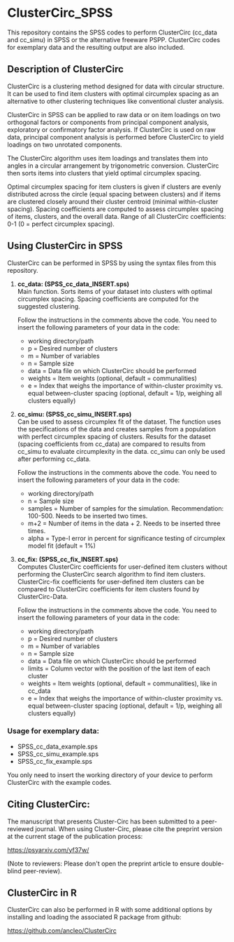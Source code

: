 # ClusterCirc_SPSS

This repository contains the SPSS codes to perform ClusterCirc (cc_data and cc_simu) in SPSS
or the alternative freeware PSPP. ClusterCirc codes for exemplary data and the resulting output 
are also included.

## Description of ClusterCirc

ClusterCirc is a clustering method designed for data with circular
structure. It can be used to find item clusters with optimal circumplex
spacing as an alternative to other clustering techniques like
conventional cluster analysis.

ClusterCirc in SPSS can be applied to raw data or on item loadings on two
orthogonal factors or components from principal component analysis,
exploratory or confirmatory factor analysis. If ClusterCirc is used on
raw data, principal component analysis is performed before ClusterCirc
to yield loadings on two unrotated components.

The ClusterCirc algorithm uses item loadings and translates them into
angles in a circular arrangement by trigonometric conversion.
ClusterCirc then sorts items into clusters that yield optimal circumplex
spacing.

Optimal circumplex spacing for item clusters is given if clusters are
evenly distributed across the circle (equal spacing between clusters)
and if items are clustered closely around their cluster centroid
(minimal within-cluster spacing). Spacing coefficients are computed to
assess circumplex spacing of items, clusters, and the overall data.
Range of all ClusterCirc coefficients: 0-1 (0 = perfect circumplex
spacing).

## Using ClusterCirc in SPSS

ClusterCirc can be performed in SPSS by using the syntax files from this repository.

1.  **cc_data: (SPSS_cc_data_INSERT.sps)**  
    Main function. Sorts items of your dataset into clusters with optimal
    circumplex spacing. Spacing coefficients are computed for the suggested clustering.

    Follow the instructions in the comments above the code. You need to insert the following
    parameters of your data in the code:
    - working directory/path
    - p = Desired number of clusters
    - m = Number of variables
    - n = Sample size
    - data = Data file on which ClusterCirc should be performed
    - weights = Item weights (optional, default = communalities)
    - e = Index that weighs the importance of within-cluster proximity vs. equal between-cluster
          spacing (optional, default = 1/p, weighing all clusters equally)
  
2.  **cc_simu: (SPSS_cc_simu_INSERT.sps)**  
    Can be used to assess circumplex fit of the dataset.
    The function uses the specifications of the data and creates samples
    from a population with perfect circumplex spacing of clusters.
    Results for the dataset (spacing coefficients from cc_data)
    are compared to results from cc_simu to evaluate circumplexity in the data.
    cc_simu can only be used after performing cc_data.

    Follow the instructions in the comments above the code. You need to insert the following
    parameters of your data in the code:
    - working directory/path
    - n = Sample size
    - samples = Number of samples for the simulation. Recommendation: 100-500. Needs to be inserted two times.
    - m+2 = Number of items in the data + 2. Needs to be inserted three times.
    - alpha = Type-I error in percent for significance testing of circumplex model fit (default = 1%)

3. **cc_fix: (SPSS_cc_fix_INSERT.sps)**  
    Computes ClusterCirc coefficients for user-defined item clusters
    without performing the ClusterCirc search algorithm to find item clusters.
    ClusterCirc-fix coefficients for user-defined item clusters can be compared
    to ClusterCirc coefficients for item clusters found by ClusterCirc-Data.

    Follow the instructions in the comments above the code. You need to insert the following
    parameters of your data in the code:
    - working directory/path
    - p = Desired number of clusters
    - m = Number of variables
    - n = Sample size
    - data = Data file on which ClusterCirc should be performed
    - limits = Column vector with the position of the last item of each cluster
    - weights = Item weights (optional, default = communalities), like in cc_data
    - e = Index that weighs the importance of within-cluster proximity vs. equal between-cluster
          spacing (optional, default = 1/p, weighing all clusters equally)
      
### Usage for exemplary data:
- SPSS_cc_data_example.sps
- SPSS_cc_simu_example.sps
- SPSS_cc_fix_example.sps

You only need to insert the working directory of your device to perform ClusterCirc with the example codes.

## Citing ClusterCirc:

The manuscript that presents Cluster-Circ has been submitted to a peer-
reviewed journal. When using Cluster-Circ, please cite the preprint version 
at the current stage of the publication process: 

https://psyarxiv.com/yf37w/

(Note to reviewers: Please don't open the preprint article to ensure double-blind
peer-review).

## ClusterCirc in R

ClusterCirc can also be performed in R with some additional options by installing and loading the
associated R package from github: 

https://github.com/ancleo/ClusterCirc
